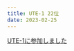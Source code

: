 ```yaml
---
title: UTE-1 22位
date: 2023-02-25
---
```


[UTE-1に参加しました](https://zenn.dev/monica/articles/117a84653f69a7)
